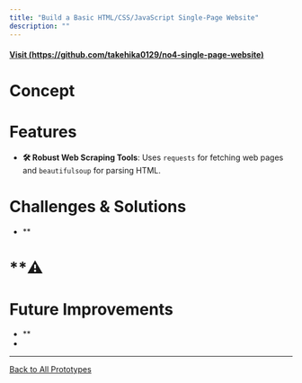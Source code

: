 ```yaml
---
title: "Build a Basic HTML/CSS/JavaScript Single-Page Website"
description: ""
---
```


#### [Visit (https://github.com/takehika0129/no4-single-page-website)](https://github.com/takehika0129/no4-single-page-website)

# **Concept**

# **Features**
- **🛠️ Robust Web Scraping Tools**: Uses `requests` for fetching web pages and `beautifulsoup` for parsing HTML.


# **Challenges & Solutions**  
- **

# **⚠️

# **Future Improvements**
- **
- 
---
[Back to All Prototypes](../index.md)
